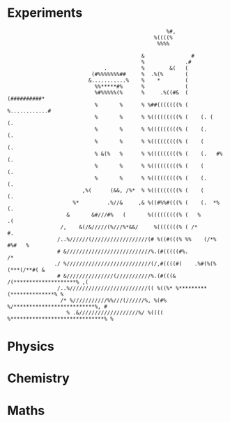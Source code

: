 # Experiments

                                                       %#,                                                     
                                                   %((((%                                                     
                                                    %%%%                                                      
                                                                                                              
                                               &               #                                              
                                               %             .#                                               
                                   .           %        &(   (                                                
                               (#%%%%%%%##     %  .%(%       (                                                
                              &...........%    %    *        (                                                
                                %%*****#%      %             (                                                
                                %#%%%%%(%      %     .%((#&  (   (##########*                                 
                                %       %      % %##(((((((% (  %............#                                
                                %       %      % %(((((((((% (    (. (    (.                                  
                                %       %      % %(((((((((% (    (.      (.                                  
                                %       %      % %(((((((((% (    (       (.                                  
                                % &(%   %      % %(((((((((% (    (.   #% (.                                  
                                %       %      % %(((((((((% (    (       (.                                  
                                %       %      % %(((((((((% (    (.      (.                                  
                            ,%(      (&&, /%*  % %(((((((((% (    (       (.                                  
                         %*         .%//&     ,& %((#%%#(((% (    (.  *%  (.                                  
                       &       &#///#%   (       %(((((((((% (   %         .(                                 
                     /,    &(/&/////(%///%*&&/     %(((((((% ( /*            #.                               
                    /..%//////(//////////////////(# %((#(((% %%    (/*%  #%#   %                              
                    # &///////////////////////////%.(#(((((#%.                  /*                            
                   ./ %///////////////////////////(/,#((((#(    .%#(%(%(***(/**#( &                           
                    # &///////////////(///////////%.(#(((& /(********************% ,(                         
                    /..%/////////////////////////(( %((%* %*********(**************% %                        
                     /* %///////////%%///(//////%, %(#% %/**************************%, #                      
                       % .&///////////////////%/ %(((( %******************************% %                     

   
   # Physics
   
   # Chemistry
   
   # Maths

